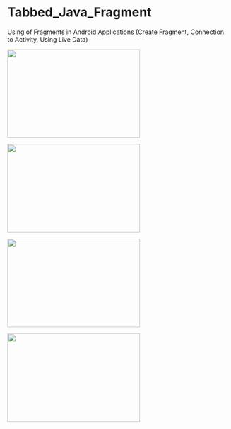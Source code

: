 # Tabbed_Java_Fragment

Using of Fragments in Android Applications (Create Fragment, Connection to Activity, Using Live Data)

<img src="https://user-images.githubusercontent.com/27291967/73537229-0707d580-4439-11ea-95fa-38036c585852.png" 
width=300 height=200>

<img src="https://user-images.githubusercontent.com/27291967/73537235-0cfdb680-4439-11ea-9425-a63d804375fe.png" 
width=300 height=200>

<img src="https://user-images.githubusercontent.com/27291967/73537238-0ec77a00-4439-11ea-8f33-4433b1632b87.png" 
width=300 height=200>

<img src="https://user-images.githubusercontent.com/27291967/73537239-10913d80-4439-11ea-8782-825a864c9606.png" 
width=300 height=200>
